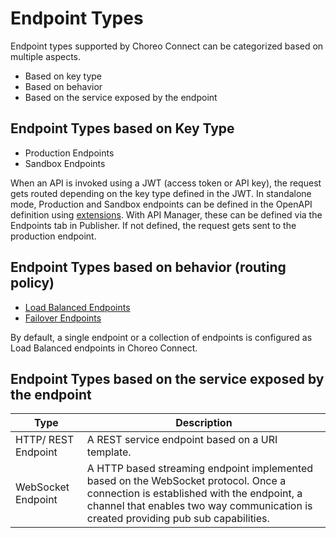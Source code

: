 # Endpoint Types

Endpoint types supported by Choreo Connect can be categorized based on multiple aspects.

- Based on key type
- Based on behavior
- Based on the service exposed by the endpoint

## Endpoint Types based on Key Type

- Production Endpoints
- Sandbox Endpoints

When an API is invoked using a JWT (access token or API key), the request gets routed depending on the key type defined in the JWT. In standalone mode, Production and Sandbox endpoints can be defined in the OpenAPI definition using [extensions]({{base_path}}/deploy-and-publish/deploy-on-gateway/choreo-connect/concepts/as-a-standalone-gateway/#openapi-extensions). With API Manager, these can be defined via the Endpoints tab in Publisher. If not defined, the request gets sent to the production endpoint. 

## Endpoint Types based on behavior (routing policy)

- [Load Balanced Endpoints]({{base_path}}/deploy-and-publish/deploy-on-gateway/choreo-connect/endpoints/load-balanced-endpoints/#load-balanced-endpoints)
- [Failover Endpoints]({{base_path}}/deploy-and-publish/deploy-on-gateway/choreo-connect/endpoints/failover-endpoints/)

By default, a single endpoint or a collection of endpoints is configured as Load Balanced endpoints in Choreo Connect.

## Endpoint Types based on the service exposed by the endpoint


|Type                     |Description                                         |
|-------------------------|----------------------------------------------------|
| HTTP/ REST Endpoint     | A REST service endpoint based on a URI template.   |                  
| WebSocket Endpoint    | A HTTP based streaming endpoint implemented based on the WebSocket protocol. Once a connection is  established with the endpoint, a channel that enables two way communication is created providing pub sub capabilities. |                         

